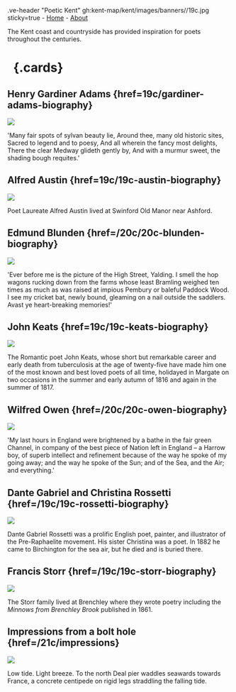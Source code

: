 .ve-header "Poetic Kent" gh:kent-map/kent/images/banners//19c.jpg sticky=true
    - [Home](/)
    - [About](/about)

The Kent coast and countryside has provided inspiration for poets throughout the centuries.

# &nbsp; {.cards}

## Henry Gardiner Adams {href=19c/gardiner-adams-biography}

![](https://iiif.juncture-digital.org/thumbnail?url=https://stor.artstor.org/stor/ab25bcd6-9bdf-4d71-8385-1ea957703c5a)

'Many fair spots of sylvan beauty lie, Around thee, many old historic sites, Sacred to legend and to poesy, And all wherein the fancy most delights, There the clear Medway glideth gently by, And with a murmur sweet, the shading bough requites.'

## Alfred Austin {href=19c/19c-austin-biography}

![](https://iiif.juncture-digital.org/thumbnail?url=https://stor.artstor.org/stor/92a76fb8-2dd9-4c8f-9ab4-875516a84afc)

Poet Laureate Alfred Austin lived at Swinford Old Manor near Ashford.

## Edmund Blunden {href=/20c/20c-blunden-biography}

![](https://iiif.juncture-digital.org/thumbnail?url=https://stor.artstor.org/stor/af58512e-cbf4-4f26-8776-3560de893011)

'Ever before me is the picture of the High Street, Yalding. I smell the hop wagons rucking down from the farms whose least Bramling weighed ten times as much as was raised at impious Pembury or baleful Paddock Wood. I see my cricket bat, newly bound, gleaming on a nail outside the saddlers. Avast ye heart-breaking memories!'

## John Keats {href=19c/19c-keats-biography}

![](https://iiif.juncture-digital.org/thumbnail?url=https://stor.artstor.org/stor/7ffe348d-6a60-4e8c-a0ff-fb8a532acc78)

The Romantic poet John Keats, whose short but remarkable career and early death from tuberculosis at the age of twenty-five have made him one of the most known and best loved poets of all time, holidayed in Margate on two occasions in the summer and early autumn of 1816 and again in the summer of 1817.

## Wilfred Owen {href=/20c/20c-owen-biography}

![](https://iiif.juncture-digital.org/thumbnail?url=https://stor.artstor.org/stor/94ab5b11-f726-4067-8c5b-46b3c295fad6)

'My last hours in England were brightened by a bathe in the fair green Channel, in company of the best piece of Nation left in England – a Harrow boy, of superb intellect and refinement because of the way he spoke of my going away; and the way he spoke of the Sun; and of the Sea, and the Air; and everything.'

## Dante Gabriel and Christina Rossetti {href=/19c/19c-rossetti-biography}

![](https://iiif.juncture-digital.org/thumbnail?url=https://stor.artstor.org/stor/09022d7a-17ba-48e8-8429-10f7fcbb6a46)

Dante Gabriel Rossetti was a prolific English poet, painter, and illustrator of the Pre-Raphaelite movement. His sister Christina was a poet. In 1882 he came to Birchington for the sea air, but he died and is buried there.

## Francis Storr {href=/19c/19c-storr-biography}

![](https://iiif.juncture-digital.org/thumbnail?url=xxx)

The Storr family lived at Brenchley where they wrote poetry including the _Minnows from Brenchley Brook_ published in 1861.

## Impressions from a bolt hole {href=/21c/impressions}

![](https://iiif.juncture-digital.org/thumbnail?url=https://stor.artstor.org/stor/731e64ad-bad5-4db7-998a-84087304e97d)

Low tide. Light breeze. To the north Deal pier waddles seawards towards France, a concrete centipede on rigid legs straddling the falling tide.
